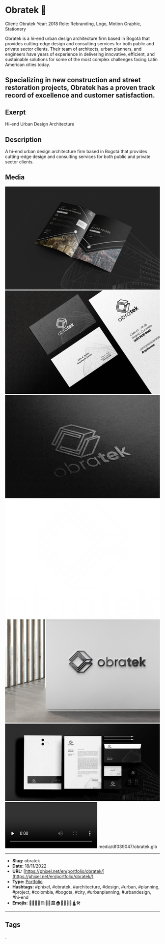 # Obratek 👷
Client: Obratek
Year: 2018
Role: Rebranding, Logo, Motion Graphic, Stationery

Obratek is a hi-end urban design architecture firm based in Bogotá that provides cutting-edge design and consulting services for both public and private sector clients. Their team of architects, urban planners, and engineers have years of experience in delivering innovative, efficient, and sustainable solutions for some of the most complex challenges facing Latin American cities today.

Specializing in new construction and street restoration projects, Obratek has a proven track record of excellence and customer satisfaction.
------------
## Exerpt
Hi-end Urban Design Architecture
## Description
A hi-end urban design architecture firm based in Bogotá that provides cutting-edge design and consulting services for both public and private sector clients.
## Media
<img src="media/01ccb61c/obratek-broshure.jpg" loading="lazy">
<img src="media/c175bf6d/obratek-card.jpg" loading="lazy">
<img src="media/b38913c4/obratek-logo-presentation.jpg" loading="lazy">
<img src="media/ed4db3b6/obratek-logo.png" loading="lazy">
<img src="media/006a58ef/obratek-office-wall.jpg" loading="lazy">
<img src="media/7e935d56/obratek-stationery.jpg" loading="lazy">
<video control preload="none"><source src="media/eb2ec2db/obratek-video.mp4" type="video/mp4"></video>	media/df039047/obratek.glb

------------
- **Slug:** obratek
- **Date:** 18/11/2022
- **URL:** [https://phixel.net/en/portfolio/obratek/](https://phixel.net/en/portfolio/obratek/)
- **Type:** [Portfolio](#portfolio)
- **Hashtags:** #phixel, #obratek, #architecture, #design, #urban, #planning, #project, #colombia, #bogota, #city, #urbanplanning, #urbandesign, #hi-end
- **Emojis:** 👷🧱👷‍♂️🏗👷‍♀️🏛️🏠🏢🏰🗽⛲🛕🛠

------------
## Tags
[ ](# )
